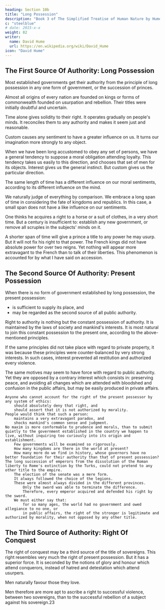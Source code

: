 ```yaml
---
heading: Section 10b
title: "Long Possession"
description: "Book 3 of The Simplified Treatise of Human Nature by Hume"
c: "steelblue"
# date: 2015-x-x
weight: 82
writer:
  name: David Hume
  url: https://en.wikipedia.org/wiki/David_Hume
icon: "David Hume"
---
```




## The First Source Of Authority: Long Possession

Most established governments get their authority from the principle of long possession in any one form of government, or the succession of princes.

Almost all origins of every nation are founded on kings or forms of commonwealth founded on usurpation and rebellion.
            Their titles were initially doubtful and uncertain.

Time alone gives solidity to their right.
            It operates gradually on people's minds.
            It reconciles them to any authority and makes it seem just and reasonable.

Custom causes any sentiment to have a greater influence on us.
        It turns our imagination more strongly to any object.

When we have been long accustomed to obey any set of persons, we have a general tendency to suppose a moral obligation attending loyalty.
        This tendency takes us
            easily to this direction, and
            chooses that set of men for its objects.
        Interest gives us the general instinct.
        But custom gives us the particular direction.

The same length of time has a different influence on our moral sentiments, according to its different influence on the mind.

We naturally judge of everything by comparison.
        We embrace a long span of time in considering the fate of kingdoms and republics.
        In this case, a small span does not have a like influence on our sentiments.

One thinks he acquires a right to a horse or a suit of clothes, in a very short time.
        But a century is insufficient to:
            establish any new government, or
            remove all scruples in the subjects' minds on it.

A shorter span of time will give a prince a title to any power he may usurp.
        But it will not fix his right to that power.
        The French kings did not have absolute power for over two reigns.
            Yet nothing will appear more extravagant to the French than to talk of their liberties.
        This phenomenon is accounted for by what I have said on accession.


## The Second Source Of Authority: Present Possession

When there is no form of government established by long possession, the present possession:
- is sufficient to supply its place, and
- may be regarded as the second source of all public authority.

Right to authority is nothing but the constant possession of authority.
        It is maintained by the laws of society and mankind's interests.
        It is most natural to join this constant possession to the present one, according to the above-mentioned principles.

If the same principles did not take place with regard to private property, it was because these principles were counter-balanced by very strong interests.
        In such cases, interest prevented all restitution and authorized every violence.

The same motives may seem to have force with regard to public authority.
        Yet they are opposed by a contrary interest which consists in:
            preserving peace, and
            avoiding all changes which are attended with bloodshed and confusion in the public affairs, but may be easily produced in private affairs.

    Anyone who cannot account for the right of the present possessor by any system of ethics:
        should absolutely deny that right, and
        should assert that it is not authorized by morality.
    People would think that such a person:
        maintains a very extravagant paradox, and
        shocks mankind's common sense and judgment.
    No maxim is more conformable to prudence and morals, than to submit quietly to the government established in the country we happen to live, without inquiring too curiously into its origin and establishment.
        Few governments will be examined so rigorously.
        How many kingdoms are there in the world at present?
        How many more do we find in history, whose governors have no better foundation for their authority than that of present possession?
    The long succession of emperors from the dissolution of the Roman liberty to Rome's extinction by the Turks, could not pretend to any other title to the empire.
        The election of the senate was a mere form.
        It always followed the choice of the legions.
        These were almost always divided in the different provinces.
            Only the sword was able to terminate the difference.
            Therefore, every emperor acquired and defended his right by the sword.
        We must either say that:
            for so many ages, the world had no government and owed allegiance to no one, or
            in public affairs, the right of the stronger is legitimate and authorized by morality, when not opposed by any other title.


## The Third Source of Authority: Right Of Conquest

The right of conquest may be a third source of the title of sovereigns.
        This right resembles very much the right of present possession.
        But it has a superior force.
            It is seconded by the notions of glory and honour which attend conquerors, instead of hatred and detestation which attend usurpers.

Men naturally favour those they love.

Men therefore are more apt to ascribe a right to successful violence, between two sovereigns, than to the successful rebellion of a subject against his sovereign.23
